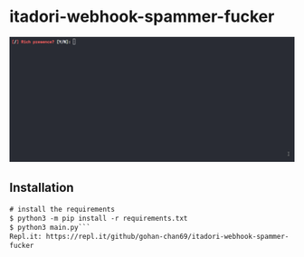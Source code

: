 # itadori-webhook-spammer-fucker
<p align="center">
<a href="https://asciinema.org/a/223115">
<img src="./prewiew.gif">
</a>
</p>

## Installation

```console
# install the requirements
$ python3 -m pip install -r requirements.txt
$ python3 main.py```
Repl.it: https://repl.it/github/gohan-chan69/itadori-webhook-spammer-fucker
